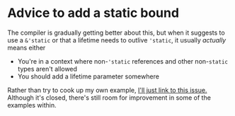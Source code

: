 # Advice to add a static bound

The compiler is gradually getting better about this, but when it suggests to use a `&'static` or that a lifetime needs to outlive `'static`, it usually *actually* means either
* You're in a context where non-`'static` references and other non-`static` types aren't allowed
* You should add a lifetime parameter somewhere

Rather than try to cook up my own example, [I'll just link to this issue.](https://github.com/rust-lang/rust/issues/50212)
Although it's closed, there's still room for improvement in some of the examples within.


